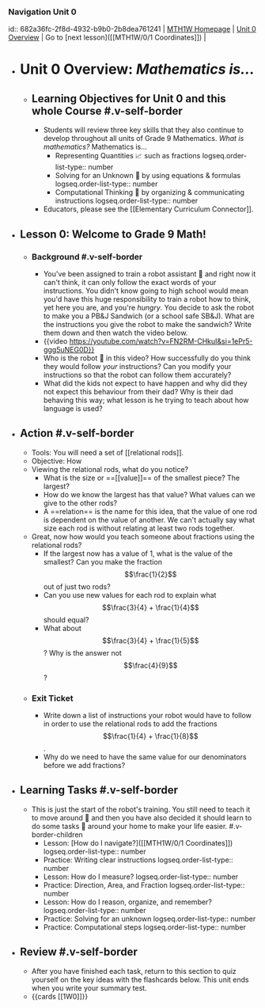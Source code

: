 ### Navigation Unit 0
id:: 682a36fc-2f8d-4932-b9b0-2b8dea761241
| [MTH1W Homepage]([[MTH1W]]) | [Unit 0 Overview]([[MTH1W/0]]) | Go to [next lesson]([[MTH1W/0/1 Coordinates]]) |
- # Unit 0 Overview:  *Mathematics is...*
	- ## Learning Objectives for Unit 0 and this whole Course #.v-self-border
		- Students will review three key skills that they also continue to develop throughout all units of Grade 9 Mathematics. *What is mathematics?* Mathematics is...
			- Representing Quantities 📈 such as fractions
			  logseq.order-list-type:: number
			- Solving for an Unknown 🟰 by using equations & formulas
			  logseq.order-list-type:: number
			- Computational Thinking 🧮 by organizing & communicating instructions
			  logseq.order-list-type:: number
		- Educators, please see the [[Elementary Curriculum Connector]].
- ## Lesson 0:  Welcome to Grade 9 Math!
	- ### Background #.v-self-border
		- You've been assigned to train a robot assistant 🤖 and right now it can't think, it can only follow the exact words of your instructions. You didn't know going to high school would mean you'd have this huge responsibility to train a robot how to think, yet here you are, and you're *hungry*. You decide to ask the robot to make you a PB&J Sandwich (or a school safe SB&J). What are the instructions you give the robot to make the sandwich? Write them down and then watch the video below.
		- {{video https://youtube.com/watch?v=FN2RM-CHkuI&si=1ePr5-ggg5uNEG0D}}
		- Who is the robot 🤖 in this video? How successfully do you think they would follow *your* instructions? Can you modify your instructions so that the robot can follow them accurately?
		- What did the kids not expect to have happen and why did they not expect this behaviour from their dad? Why is their dad behaving this way; what lesson is he trying to teach about how language is used?
- ## Action #.v-self-border
	- Tools:  You will need a set of [[relational rods]].
	- Objective:  How
	- Viewing the relational rods, what do you notice?
		- What is the size or ==[[value]]== of the smallest piece? The largest?
		- How do we know the largest has that value? What values can we give to the other rods?
		- A ==relation== is the name for this idea, that the value of one rod is dependent on the value of another. We can't actually say what size each rod is without relating at least two rods together.
	- Great, now how would you teach someone about fractions using the relational rods?
		- If the largest now has a value of 1, what is the value of the smallest? Can you make the fraction $$\frac{1}{2}$$ out of just two rods?
		- Can you use new values for each rod to explain what $$\frac{3}{4} + \frac{1}{4}$$ should equal?
		- What about $$\frac{3}{4} + \frac{1}{5}$$? Why is the answer not $$\frac{4}{9}$$?
	- ### Exit Ticket
		- Write down a list of instructions your robot would have to follow in order to use the relational rods to add the fractions $$\frac{1}{4} + \frac{1}{8}$$.
		- Why do we need to have the same value for our denominators before we add fractions?
- ## Learning Tasks #.v-self-border
	- This is just the start of the robot's training. You still need to teach it to move around 🦿 and then you have also decided it should learn to do some tasks 🦾 around your home to make your life easier. #.v-border-children
		- Lesson:  [How do I navigate?]([[MTH1W/0/1 Coordinates]])
		  logseq.order-list-type:: number
		- Practice:  Writing clear instructions
		  logseq.order-list-type:: number
		- Lesson:  How do I measure?
		  logseq.order-list-type:: number
		- Practice:  Direction, Area, and Fraction
		  logseq.order-list-type:: number
		- Lesson:  How do I reason, organize, and remember?
		  logseq.order-list-type:: number
		- Practice:  Solving for an unknown
		  logseq.order-list-type:: number
		- Practice:  Computational steps
		  logseq.order-list-type:: number
- ## Review #.v-self-border
	- After you have finished each task, return to this section to quiz yourself on the key ideas with the flashcards below. This unit ends when you write your summary test.
	- {{cards [[1W0]]}}